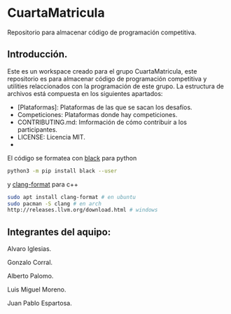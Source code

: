 # CuartaMatricula
Repositorio para almacenar código de programación competitiva.

## Introducción.
Este es un workspace creado para el grupo CuartaMatricula, este repositorio es para almacenar código de programación competitiva y utilities relaccionados con la programación de este grupo. La estructura de archivos está compuesta en los siguientes apartados:
  * [Plataformas]: Plataformas de las que se sacan los desafíos.
  * Competiciones: Plataformas donde hay competiciones.
  * CONTRIBUTING.md: Imformación de cómo contribuir a los participantes.
  * LICENSE: Licencia MIT.
  * 
  
El código se formatea con [black](https://github.com/psf/) para python
```bash
python3 -m pip install black --user
```
y [clang-format](https://clang.llvm.org/docs/ClangFormat.html) para c++
```bash
sudo apt install clang-format # en ubuntu
sudo pacman -S clang # en arch
http://releases.llvm.org/download.html # windows
```


## Integrantes del aquipo:
Alvaro Iglesias.

Gonzalo Corral.

Alberto Palomo.

Luis Miguel Moreno.

Juan Pablo Espartosa.
